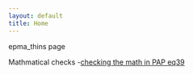 ```yaml
---
layout: default
title: Home
---
```


epma_thins page

Mathmatical checks
-[checking the math in PAP eq39](math/PAP-pg54-eq39)
